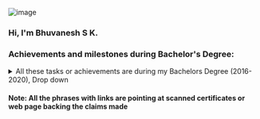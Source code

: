 
![image](https://github.com/WrathofBhuvan11/WrathofBhuvan11.github.io/assets/36232037/3d6472f2-8afc-476e-920b-6770f76f1662)

### Hi, I'm Bhuvanesh S K.
### Achievements and milestones during Bachelor's Degree:
<details>
<summary> All these tasks or achievements are during my Bachelors Degree (2016-2020), Drop down</summary>
* Finished my [Bachelor's Degree in Electronics and Communication Engineering from NMAMIT Nitte University (2016-2020)](https://github.com/WrathofBhuvan11/WrathofBhuvan11.github.io/blob/main/documents/bachelors%20of%20engineering%20main%20certificate%20.pdf)
* Gained expertise in concepts on Signals and Systems, VLSI & Micro-electronics, Hardware Description Language (HDL), and Deep Learning.
* Worked on [STUDSAT Program](https://www.isro.gov.in/Stud_sat.html) as part of the Final year project which was about [Software Development for Command and Data Handling (C & DH) satellite subsystems](https://github.com/WrathofBhuvan11/WrathofBhuvan11.github.io/blob/main/documents/STUDSAT-II%20final%20Report.pdf).
* Another major project was in the field of Deep learning for Medical Data Analysis, worked on it as part of a [Research Intern at Inspirante Technologies Pvt Ltd](https://github.com/WrathofBhuvan11/WrathofBhuvan11.github.io/blob/main/documents/Inspirante%20Certificate%20letter%20.png).
* Completed [Design with FPGA Training & Internship under Xilinx & Core-EL](https://github.com/WrathofBhuvan11/WrathofBhuvan11.github.io/blob/main/documents/CoreEL-Xilinx%20certificate.pdf) where worked on [Implementing 32-bit RISC Processor on Xilinx FPGA](https://github.com/WrathofBhuvan11/32bit_risc_verilog).
* Participated in the [final round of the Smart India Hackathon](https://github.com/WrathofBhuvan11/WrathofBhuvan11.github.io/blob/main/documents/Smart%20India%20Hackathon%20DAE.pdf). The problem statement was Brain 3D MRI Image segmentation by the Department of Atomic Energy (DAE), where implementation of multiple Deep neural net architectures to segment the 3D MRI brain images for cancer cells or tumors were done and conclude which is the best architecture.


</details>

#### Note: All the phrases with links are pointing at scanned certificates or web page backing the claims made 
